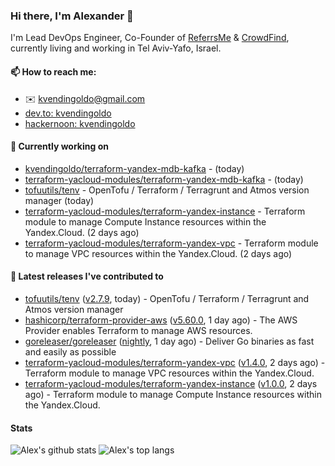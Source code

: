 ### Hi there, I'm Alexander 👋

I'm Lead DevOps Engineer, Co-Founder of [ReferrsMe](https://referrs.me/) & [CrowdFind](https://crowdfind.ai/), currently living and working in Tel Aviv-Yafo, Israel.

#### 📫 How to reach me:

- ✉️ kvendingoldo@gmail.com
- [dev.to: kvendingoldo](https://dev.to/kvendingoldo)
- [hackernoon: kvendingoldo](https://hackernoon.com/u/kvendingoldo)

#### 👷 Currently working on


- [kvendingoldo/terraform-yandex-mdb-kafka](https://github.com/kvendingoldo/terraform-yandex-mdb-kafka) -  (today)
- [terraform-yacloud-modules/terraform-yandex-mdb-kafka](https://github.com/terraform-yacloud-modules/terraform-yandex-mdb-kafka) -  (today)
- [tofuutils/tenv](https://github.com/tofuutils/tenv) - OpenTofu / Terraform / Terragrunt and Atmos version manager (today)
- [terraform-yacloud-modules/terraform-yandex-instance](https://github.com/terraform-yacloud-modules/terraform-yandex-instance) - Terraform module to manage Compute Instance resources within the Yandex.Cloud. (2 days ago)
- [terraform-yacloud-modules/terraform-yandex-vpc](https://github.com/terraform-yacloud-modules/terraform-yandex-vpc) - Terraform module to manage VPC resources within the Yandex.Cloud. (2 days ago)

#### 🔭 Latest releases I've contributed to

- [tofuutils/tenv](https://github.com/tofuutils/tenv) ([v2.7.9](https://github.com/tofuutils/tenv/releases/tag/v2.7.9), today) - OpenTofu / Terraform / Terragrunt and Atmos version manager
- [hashicorp/terraform-provider-aws](https://github.com/hashicorp/terraform-provider-aws) ([v5.60.0](https://github.com/hashicorp/terraform-provider-aws/releases/tag/v5.60.0), 1 day ago) - The AWS Provider enables Terraform to manage AWS resources.
- [goreleaser/goreleaser](https://github.com/goreleaser/goreleaser) ([nightly](https://github.com/goreleaser/goreleaser/releases/tag/nightly), 1 day ago) - Deliver Go binaries as fast and easily as possible
- [terraform-yacloud-modules/terraform-yandex-vpc](https://github.com/terraform-yacloud-modules/terraform-yandex-vpc) ([v1.4.0](https://github.com/terraform-yacloud-modules/terraform-yandex-vpc/releases/tag/v1.4.0), 2 days ago) - Terraform module to manage VPC resources within the Yandex.Cloud.
- [terraform-yacloud-modules/terraform-yandex-instance](https://github.com/terraform-yacloud-modules/terraform-yandex-instance) ([v1.0.0](https://github.com/terraform-yacloud-modules/terraform-yandex-instance/releases/tag/v1.0.0), 2 days ago) - Terraform module to manage Compute Instance resources within the Yandex.Cloud.

#### Stats

![Alex's github stats](https://github-readme-stats.vercel.app/api?username=kvendingoldo&show_icons=true&theme=default&disable_animations=true&count_private=true&hide_rank=true&include_all_commits=true&custom_title=GitHub%20Stats&line_height=20)
![Alex's top langs](https://github-readme-stats.vercel.app/api/top-langs/?username=kvendingoldo&hide=tex,html,hcl,css,jupyter%20notebook&layout=compact)
